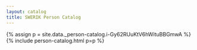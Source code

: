 ```yaml
---
layout: catalog
title: SWERIK Person Catalog
---
```

{% assign p = site.data._person-catalog.i-Gy62RUuKtV6hWituBBGmwA %}
{% include person-catalog.html p=p %}

